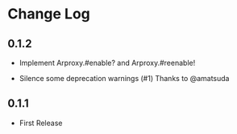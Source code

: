# Change Log
## 0.1.2
* Implement Arproxy.#enable? and Arproxy.#reenable!

* Silence some deprecation warnings (#1)
  Thanks to @amatsuda

## 0.1.1
* First Release
